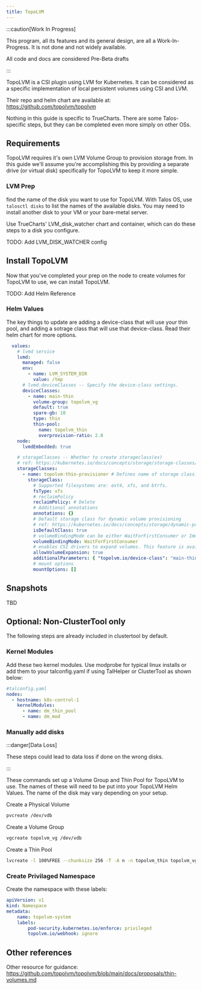 ```yaml
---
title: TopoLVM
---
```



:::caution[Work In Progress]

This program, all its features and its general design, are all a Work-In-Progress. It is not done and not widely available.

All code and docs are considered Pre-Beta drafts

:::

TopoLVM is a CSI plugin using LVM for Kubernetes. It can be considered as a specific implementation of local persistent volumes using CSI and LVM.

Their repo and helm chart are available at: https://github.com/topolvm/topolvm

Nothing in this guide is specific to TrueCharts. There are some Talos-specific steps, but they can be completed even more simply on other OSs.

## Requirements

TopoLVM requires it's own LVM Volume Group to provision storage from. In this guide we'll assume you're accomplishing this by providing a separate drive (or virtual disk) specifically for TopoLVM to keep it more simple.


### LVM Prep
find the name of the disk you want to use for TopoLVM. With Talos OS, use `talosctl disks` to list the names of the available disks. You may need to install another disk to your VM or your bare-metal server.

Use TrueCharts' LVM_disk_watcher chart and container, which can do these steps to a disk you configure.

TODO: Add LVM_DISK_WATCHER config


## Install TopoLVM
Now that you've completed your prep on the node to create volumes for TopoLVM to use, we can install TopoLVM.

TODO: Add Helm Reference

### Helm Values

The key things to update are adding a device-class that will use your thin pool, and adding a sotrage class that will use that device-class. Read their helm chart for more options.

```yaml
  values:
    # lvmd service
    lvmd:
      managed: false
      env:
        - name: LVM_SYSTEM_DIR
          value: /tmp
      # lvmd.deviceClasses -- Specify the device-class settings.
      deviceClasses:
        - name: main-thin
          volume-group: topolvm_vg
          default: true
          spare-gb: 10
          type: thin
          thin-pool:
            name: topolvm_thin
            overprovision-ratio: 2.0
    node:
      lvmdEmbedded: true

    # storageClasses -- Whether to create storageclass(es)
    # ref: https://kubernetes.io/docs/concepts/storage/storage-classes/
    storageClasses:
      - name: topolvm-thin-provisioner # Defines name of storage class.
        storageClass:
          # Supported filesystems are: ext4, xfs, and btrfs.
          fsType: xfs
          # reclaimPolicy
          reclaimPolicy: # Delete
          # Additional annotations
          annotations: {}
          # Default storage class for dynamic volume provisioning
          # ref: https://kubernetes.io/docs/concepts/storage/dynamic-provisioning
          isDefaultClass: true
          # volumeBindingMode can be either WaitForFirstConsumer or Immediate. WaitForFirstConsumer is recommended because TopoLVM cannot schedule pods wisely if volumeBindingMode is Immediate.
          volumeBindingMode: WaitForFirstConsumer
          # enables CSI drivers to expand volumes. This feature is available for Kubernetes 1.16 and later releases.
          allowVolumeExpansion: true
          additionalParameters: { "topolvm.io/device-class": "main-thin" } #Set this to the 
          # mount options
          mountOptions: []
```

## Snapshots
TBD

## Optional: Non-ClusterTool only

The following steps are already included in clustertool by default.


### Kernel Modules

Add these two kernel modules. Use modprobe for typical linux installs or add them to your talconfig.yaml if using TalHelper or ClusterTool as shown below:
```yaml
#talconfig.yaml
nodes:
  - hostname: k8s-control-1
    kernelModules:
      - name: dm_thin_pool
      - name: dm_mod
```

### Manually add disks

:::danger[Data Loss]

These steps could lead to data loss if done on the wrong disks.

:::

These commands set up a Volume Group and Thin Pool for TopoLVM to use. The names of these will need to be put into your TopoLVM Helm Values. The name of the disk may vary depending on your setup.

Create a Physical Volume
```bash
pvcreate /dev/vdb
```
Create a Volume Group
```bash
vgcreate topolvm_vg /dev/vdb
```
Create a Thin Pool
```bash
lvcreate -l 100%FREE --chunksize 256 -T -A n -n topolvm_thin topolvm_vg
```

### Create Privilaged Namespace

Create the namespace with these labels:
```yaml
apiVersion: v1
kind: Namespace
metadata:
    name: topolvm-system
    labels:
        pod-security.kubernetes.io/enforce: privileged
        topolvm.io/webhook: ignore
```


## Other references

Other resource for guidance: https://github.com/topolvm/topolvm/blob/main/docs/proposals/thin-volumes.md
